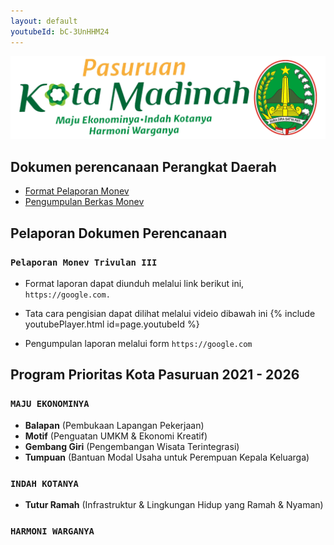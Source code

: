 ```yaml
---
layout: default
youtubeId: bC-3UnHHM24
---
```


![Banner](assets/biscuit.png)

## Dokumen perencanaan Perangkat Daerah
* [Format Pelaporan Monev](https://bit.ly/Berkas_MonevTBIII)
* [Pengumpulan Berkas Monev](https://bit.ly/Pengumpulan_MonevTBIII)

## Pelaporan Dokumen Perencanaan
### `Pelaporan Monev Trivulan III`
* Format laporan dapat diunduh melalui link berikut ini, `https://google.com.`

* Tata cara pengisian dapat dilihat melalui videio dibawah ini
 {% include youtubePlayer.html id=page.youtubeId %}
 
* Pengumpulan laporan melalui form `https://google.com`

## Program Prioritas Kota Pasuruan 2021 - 2026
### `MAJU EKONOMINYA`
  * **Balapan** (Pembukaan Lapangan Pekerjaan)
  * **Motif** (Penguatan UMKM & Ekonomi Kreatif)
  * **Gembang Giri** (Pengembangan Wisata Terintegrasi)
  * **Tumpuan** (Bantuan Modal Usaha untuk Perempuan Kepala Keluarga)
### `INDAH KOTANYA`
  * **Tutur Ramah** (Infrastruktur & Lingkungan Hidup yang Ramah & Nyaman)
### `HARMONI WARGANYA`
